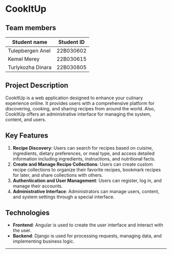 # CookItUp

## Team members

| Student name          | Student ID      |
|-----------------------|-----------------|
| Tulepbergen Anel      | 22B030602       |
| Kemel Merey           | 22B030615       |
| Turlykozha Dinara     | 22B030805       |

## Project Description
CookItUp is a web application designed to enhance your culinary experience online. It provides users with a comprehensive platform for discovering, cooking, and sharing recipes from around the world. Also, CookItUp offers an administrative interface for managing the system, content, and users.

## Key Features
1. **Recipe Discovery**: Users can search for recipes based on cuisine, ingredients, dietary preferences, or meal type, and access detailed information including ingredients, instructions, and nutritional facts.
2. **Create and Manage Recipe Collections**: Users can create custom recipe collections to organize their favorite recipes, bookmark recipes for later, and share collections with others.
3. **Authentication and User Management**: Users can register, log in, and manage their accounts.
4. **Administrative Interface**: Administrators can manage users, content, and system settings through a special interface.

## Technologies 
- **Frontend**: Angular is used to create the user interface and interact with the user.
- **Backend**: Django is used for processing requests, managing data, and implementing business logic.


*****